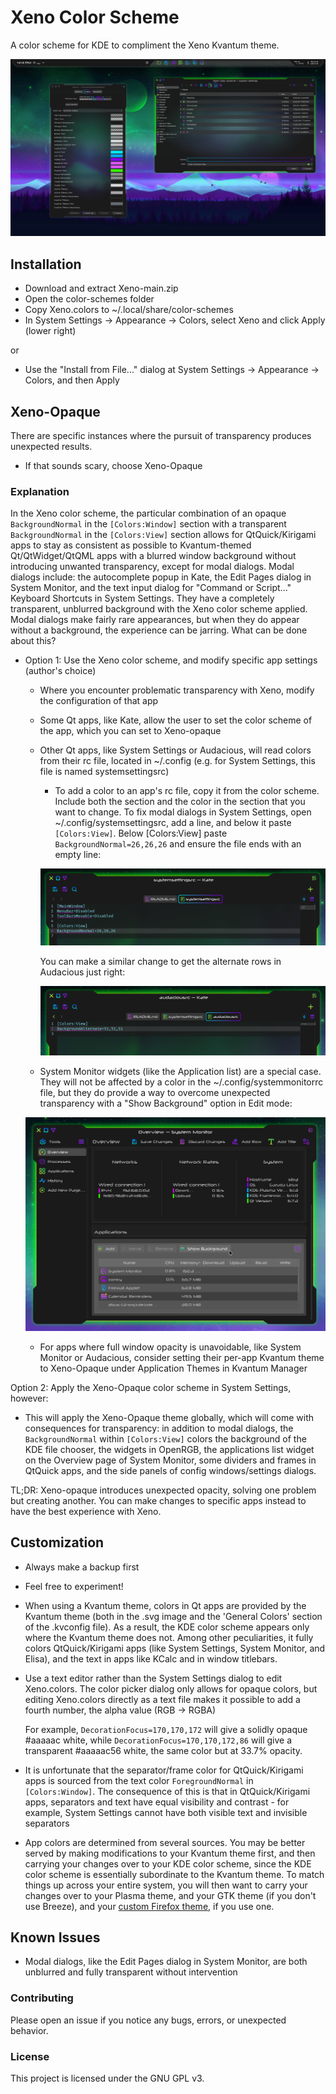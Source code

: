 # Xeno Color Scheme

A color scheme for KDE to compliment the Xeno Kvantum theme.

![screenshot of Xeno color scheme](preview/screenshot-2.png)

## Installation

- Download and extract Xeno-main.zip
- Open the color-schemes folder
- Copy Xeno.colors to ~/.local/share/color-schemes
- In System Settings -> Appearance -> Colors, select Xeno and click Apply (lower right)

or

- Use the "Install from File..." dialog at System Settings -> Appearance -> Colors, and then Apply

## Xeno-Opaque

There are specific instances where the pursuit of transparency produces unexpected results.

- If that sounds scary, choose Xeno-Opaque

### Explanation

In the Xeno color scheme, the particular combination of an opaque `BackgroundNormal` in the `[Colors:Window]` section with a transparent `BackgroundNormal` in the `[Colors:View]` section allows for QtQuick/Kirigami apps to stay as consistent as possible to Kvantum-themed Qt/QtWidget/QtQML apps with a blurred window background without introducing unwanted transparency, except for modal dialogs. Modal dialogs include: the autocomplete popup in Kate, the Edit Pages dialog in System Monitor, and the text input dialog for "Command or Script..." Keyboard Shortcuts in System Settings. They have a completely transparent, unblurred background with the Xeno color scheme applied. Modal dialogs make fairly rare appearances, but when they do appear without a background, the experience can be jarring. What can be done about this?

- Option 1: Use the Xeno color scheme, and modify specific app settings (author's choice)

    - Where you encounter problematic transparency with Xeno, modify the configuration of that app
    - Some Qt apps, like Kate, allow the user to set the color scheme of the app, which you can set to Xeno-opaque
    - Other Qt apps, like System Settings or Audacious, will read colors from their rc file, located in ~/.config (e.g. for System Settings, this file is named systemsettingsrc)
        - To add a color to an app's rc file, copy it from the color scheme. Include both the section and the color in the section that you want to change. To fix modal dialogs in System Settings, open ~/.config/systemsettingsrc, add a line, and below it paste `[Colors:View]`. Below [Colors:View] paste `BackgroundNormal=26,26,26` and ensure the file ends with an empty line:

        ![Modified systemsettingsrc file](preview/systemsettingsrc-example.png)

        You can make a similar change to get the alternate rows in Audacious just right:

        ![Modified audaciousrc file](preview/audaciousrc-example.png)

    - System Monitor widgets (like the Application list) are a special case. They will not be affected by a color in the ~/.config/systemmonitorrc file, but they do provide a way to overcome unexpected transparency with a "Show Background" option in Edit mode:

    ![System Monitor screenshot](preview/sysmon-example.png)

    - For apps where full window opacity is unavoidable, like System Monitor or Audacious, consider setting their per-app Kvantum theme to Xeno-Opaque under Application Themes in Kvantum Manager

Option 2: Apply the Xeno-Opaque color scheme in System Settings, however:

- This will apply the Xeno-Opaque theme globally, which will come with consequences for transparency: in addition to modal dialogs, the `BackgroundNormal` within `[Colors:View]` colors the background of the KDE file chooser, the widgets in OpenRGB, the applications list widget on the Overview page of System Monitor, some dividers and frames in QtQuick apps, and the side panels of config windows/settings dialogs.

TL;DR: Xeno-opaque introduces unexpected opacity, solving one problem but creating another. You can make changes to specific apps instead to have the best experience with Xeno.

## Customization

- Always make a backup first

- Feel free to experiment!

- When using a Kvantum theme, colors in Qt apps are provided by the Kvantum theme (both in the .svg image and the 'General Colors' section of the .kvconfig file). As a result, the KDE color scheme appears only where the Kvantum theme does not. Among other peculiarities, it fully colors QtQuick/Kirigami apps (like System Settings, System Monitor, and Elisa), and the text in apps like KCalc and in window titlebars.

- Use a text editor rather than the System Settings dialog to edit Xeno.colors. The color picker dialog only allows for opaque colors, but editing Xeno.colors directly as a text file makes it possible to add a fourth number, the alpha value (RGB -> RGBA)

    For example, `DecorationFocus=170,170,172` will give a solidly opaque #aaaaac white, while `DecorationFocus=170,170,172,86` will give a transparent #aaaaac56 white, the same color but at 33.7% opacity.

- It is unfortunate that the separator/frame color for QtQuick/Kirigami apps is sourced from the text color `ForegroundNormal` in `[Colors:Window]`. The consequence of this is that in QtQuick/Kirigami apps, separators and text have equal visibility and contrast - for example, System Settings cannot have both visible text and invisible separators

- App colors are determined from several sources. You may be better served by making modifications to your Kvantum theme first, and then carrying your changes over to your KDE color scheme, since the KDE color scheme is essentially subordinate to the Kvantum theme. To match things up across your entire system, you will then want to carry your changes over to your Plasma theme, and your GTK theme (if you don't use Breeze), and your [custom Firefox theme](https://github.com/tully-t/Xenofox), if you use one.

## Known Issues

- Modal dialogs, like the Edit Pages dialog in System Monitor, are both unblurred and fully transparent without intervention

### Contributing

Please open an issue if you notice any bugs, errors, or unexpected behavior.

### License

This project is licensed under the GNU GPL v3.
